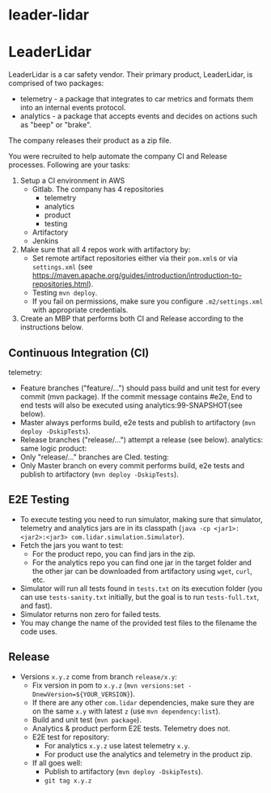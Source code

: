 # leader-lidar

LeaderLidar
===========

LeaderLidar is a car safety vendor. Their primary product, LeaderLidar, is comprised of two packages:
- telemetry - a package that integrates to car metrics and formats them into an internal events protocol.
- analytics - a package that accepts events and decides on actions such as "beep" or "brake".

The company releases their product as a zip file.

You were recruited to help automate the company CI and Release processes. Following are your tasks:

1. Setup a CI environment in AWS
   - Gitlab. The company has 4 repositories
     - telemetry
     - analytics
     - product
     - testing
   - Artifactory
   - Jenkins
2. Make sure that all 4 repos work with artifactory by:
   - Set remote artifact repositories either via their `pom.xml`s or via `settings.xml` (see https://maven.apache.org/guides/introduction/introduction-to-repositories.html).
   - Testing `mvn deploy`.
   - If you fail on permissions, make sure you configure `.m2/settings.xml` with appropriate credentials.
3. Create an MBP that performs both CI and Release according to the instructions below.

Continuous Integration (CI)
---------------------------
telemetry:
- Feature branches ("feature/...") should pass build and unit test for every commit (mvn package). If the commit message contains #e2e, End to end tests will also be executed using analytics:99-SNAPSHOT(see below).
- Master always performs build, e2e tests and publish to artifactory (`mvn deploy -DskipTests`).
- Release branches ("release/...") attempt a release (see below).
analytics: same logic
product:
- Only "release/..." branches are CIed.
testing:
- Only Master branch on every commit performs build, e2e tests and publish to artifactory (`mvn deploy -DskipTests`).

E2E Testing
-----------
- To execute testing you need to run simulator, making sure that simulator, telemetry and analytics jars are in its classpath (`java -cp <jar1>:<jar2>:<jar3> com.lidar.simulation.Simulator`).
- Fetch the jars you want to test:
  - For the product repo, you can find jars in the zip.
  - For the analytics repo you can find one jar in the target folder and the other jar can be downloaded from artifactory using `wget`, `curl`, etc.
- Simulator will run all tests found in `tests.txt` on its execution folder (you can use `tests-sanity.txt` initially, but the goal is to run `tests-full.txt`, and fast).
- Simulator returns non zero for failed tests.
- You may change the name of the provided test files to the filename the code uses.

Release
-------
- Versions `x.y.z` come from branch `release/x.y`:
  - Fix version in pom to `x.y.z` (`mvn versions:set -DnewVersion=${YOUR_VERSION}`).
  - If there are any other `com.lidar` dependencies, make sure they are on the same `x.y` with latest `z` (use `mvn dependency:list`).
  - Build and unit test (`mvn package`).
  - Analytics & product perform E2E tests. Telemetry does not.
  - E2E test for repository:
    - For analytics `x.y.z` use latest telemetry `x.y`.
    - For product use the analytics and telemetry in the product zip.
  - If all goes well:
    - Publish to artifactory (`mvn deploy -DskipTests`).
    - `git tag x.y.z`


